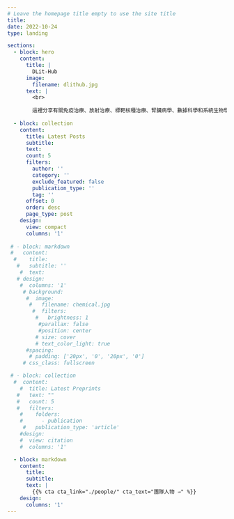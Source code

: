 ```yaml
---
# Leave the homepage title empty to use the site title
title:
date: 2022-10-24
type: landing

sections:
  - block: hero
    content:
      title: |
        DLit-Hub
      image:
        filename: dlithub.jpg
      text: |
        <br>
        
        這裡分享有關免疫治療、放射治療、標靶核種治療、腎臟病學、數據科學和系統生物學應用的資訊和知識。 
  
  - block: collection
    content:
      title: Latest Posts
      subtitle:
      text:
      count: 5
      filters:
        author: ''
        category: ''
        exclude_featured: false
        publication_type: ''
        tag: ''
      offset: 0
      order: desc
      page_type: post
    design:
      view: compact
      columns: '1'
  
 # - block: markdown
 #   content:
  #    title:
   #   subtitle: ''
    #  text:
   # design:
    #  columns: '1'
     # background:
      #  image: 
       #   filename: chemical.jpg
        #  filters:
         #   brightness: 1
          #parallax: false
          #position: center
         # size: cover
         # text_color_light: true
      #spacing:
       # padding: ['20px', '0', '20px', '0']
     # css_class: fullscreen

 # - block: collection
  #  content:
    #  title: Latest Preprints
   #   text: ""
   #   count: 5
   #   filters:
    #    folders:
    #      - publication
     #   publication_type: 'article'
    #design:
    #  view: citation
    #  columns: '1'

  - block: markdown
    content:
      title:
      subtitle:
      text: |
        {{% cta cta_link="./people/" cta_text="團隊人物 →" %}}
    design:
      columns: '1'
---
```

